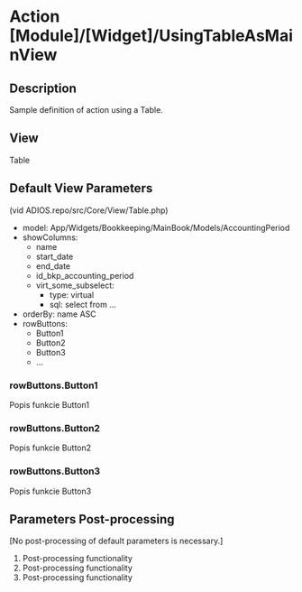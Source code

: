 # Action [Module]/[Widget]/UsingTableAsMainView

## Description

Sample definition of action using a Table.

## View

Table

## Default View Parameters

(vid ADIOS.repo/src/Core/View/Table.php)

* model: App/Widgets/Bookkeeping/MainBook/Models/AccountingPeriod
* showColumns:
  * name
  * start_date
  * end_date
  * id_bkp_accounting_period
  * virt_some_subselect:
    * type: virtual
    * sql: select from ...
* orderBy: name ASC
* rowButtons:
  * Button1
  * Button2
  * Button3
  * ...

### rowButtons.Button1

Popis funkcie Button1

### rowButtons.Button2

Popis funkcie Button2

### rowButtons.Button3

Popis funkcie Button3

## Parameters Post-processing

[No post-processing of default parameters is necessary.]

  1. Post-processing functionality
  2. Post-processing functionality
  3. Post-processing functionality